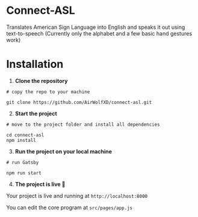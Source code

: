 # Connect-ASL
Translates American Sign Language into English and speaks it out using text-to-speech
(Currently only the alphabet and a few basic hand gestures work)

# Installation
1. **Clone the repository**

  ```shell
  # copy the repo to your machine

  git clone https://github.com/AirWolfXD/connect-asl.git
  ```

2. **Start the project**

  ```shell
  # move to the project folder and install all dependencies
  
  cd connect-asl
  npm install
  ```

3. **Run the project on your local machine**

  ```shell
  # run Gatsby

  npm run start
  ```

4. **The project is live 🚀**
  
  Your project is live and running at `http://localhost:8000`

  You can edit the core program at `src/pages/app.js`
